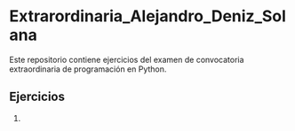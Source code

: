# Extrarordinaria_Alejandro_Deniz_Solana

Este repositorio contiene ejercicios del examen de convocatoria extraordinaria de programación en Python.

## Ejercicios
1. 
